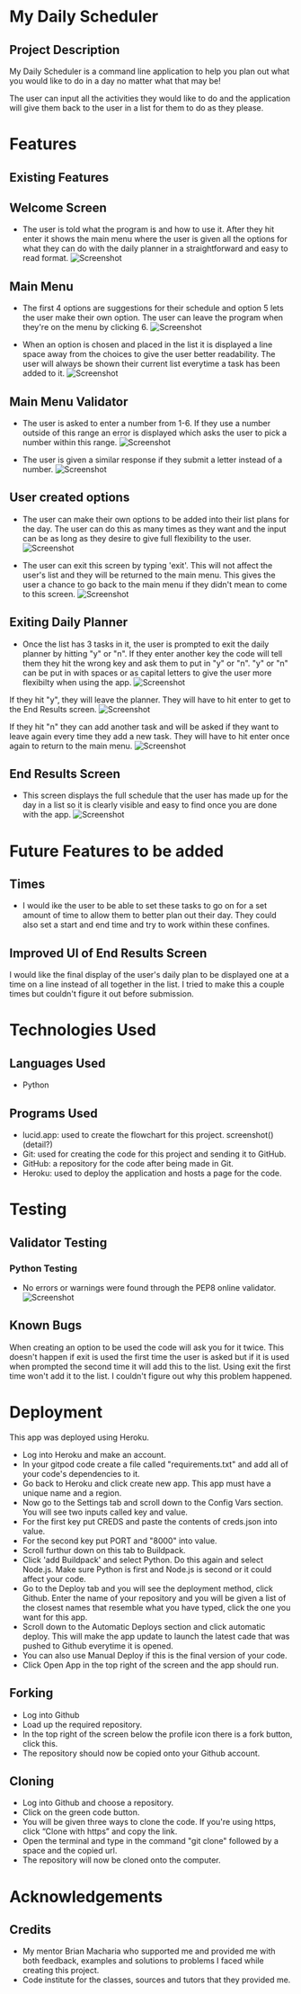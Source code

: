 # My Daily Scheduler
## Project Description
<p> My Daily Scheduler is a command line application to help you plan out what you would like to do in a day no matter what that may be!

The user can input all the activities they would like to do and the application will give them back to the user in a list for them to do as they please.
</p>

# Features
## Existing Features
## Welcome Screen
* The user is told what the program is and how to use it. After they hit enter it shows the main menu where the user is given all the options for what they can do with the daily planner in a straightforward and easy to read format. 
![Screenshot](/assets/screenshots/welcome_screenshot.jpg)

## Main Menu
* The first 4 options are suggestions for their schedule and option 5 lets the user make their own option. The user can leave the program when they're on the menu by clicking 6.
![Screenshot](/assets/screenshots/main_menu_screenshot.jpg)

* When an option is chosen and placed in the list it is displayed a line space away from the choices to give the user better readability. The user will always be shown their current list everytime a task has been added to it. 
![Screenshot](/assets/screenshots/list_screenshot.jpg)

## Main Menu Validator
* The user is asked to enter a number from 1-6. If they use a number outside of this range an error is displayed which asks the user to pick a number within this range.
![Screenshot](/assets/screenshots/incorrect_num_screenshot.jpg)

* The user is given a similar response if they submit a letter instead of a number.
![Screenshot](/assets/screenshots/incorrect_variable_screenshot.jpg)

## User created options
* The user can make their own options to be added into their list plans for the day. The user can do this as many times as they want and the input can be as long as they desire to give full flexibility to the user.
![Screenshot](/assets/screenshots/create_options_screenshot.jpg)
 
* The user can exit this screen by typing 'exit'. This will not affect the user's list and they will be returned to the main menu. This gives the user a chance to go back to the main menu if they didn't mean to come to this screen.
![Screenshot](/assets/screenshots/exit_create_options_screenshot.jpg)

## Exiting Daily Planner
* Once the list has 3 tasks in it, the user is prompted to exit the daily planner by hitting "y" or "n". If they enter another key the code will tell them they hit the wrong key and ask them to put in "y" or "n". "y" or "n" can be put in with spaces or as capital letters to give the user more flexibilty when using the app.
![Screenshot](/assets/screenshots/exit_planner_screenshot.jpg)

If they hit "y", they will leave the planner. They will have to hit enter to get to the End Results screen.
![Screenshot](/assets/screenshots/y_exit_planner_screenshot.jpg)

If they hit "n" they can add another task and will be asked if they want to leave again every time they add a new task. They will have to hit enter once again to return to the main menu.
![Screenshot](/assets/screenshots/n_exit_planner_screenshot.jpg)

## End Results Screen
* This screen displays the full schedule that the user has made up for the day in a list so it is clearly visible and easy to find once you are done with the app.
![Screenshot](/assets/screenshots/end_results_screenshot.jpg)

# Future Features to be added 
## Times
* I would ike the user to be able to set these tasks to go on for a set amount of time to allow them to better plan out their day. They could also set a start and end time and try to work within these confines.

## Improved UI of End Results Screen
I would like the final display of the user's daily plan to be displayed one at a time on a line instead of all together in the list. I tried to make this a couple times but couldn't figure it out before submission.

# Technologies Used
## Languages Used
* Python

## Programs Used
* lucid.app: used to create the flowchart for this project.
screenshot()(detail?)
* Git: used for creating the code for this project and sending it to GitHub.
* GitHub: a repository for the code after being made in Git.
* Heroku: used to deploy the application and hosts a page for the code.

# Testing
## Validator Testing
### Python Testing
* No errors or warnings were found through the PEP8 online validator.
![Screenshot](/assets/screenshots/pep8_validator_screenshot.jpg)

## Known Bugs
When creating an option to be used the code will ask you for it twice. This doesn't happen if exit is used the first time the user is asked but if it is used when prompted the second time it will add this to the list. Using exit the first time won't add it to the list. I couldn't figure out why this problem happened.

# Deployment
This app was deployed using Heroku.
* Log into Heroku and make an account.
* In your gitpod code create a file called "requirements.txt" and add all of your code's dependencies to it.
* Go back to Heroku and click create new app. This app must have a unique name and a region.
* Now go to the Settings tab and scroll down to the Config Vars section. You will see two inputs called key and value.
* For the first key put CREDS and paste the contents of creds.json into value. 
* For the second key put PORT and "8000" into value.
* Scroll furthur down on this tab to Buildpack. 
* Click 'add Buildpack' and select Python. Do this again and select Node.js. Make sure Python is first and Node.js is second or it could affect your code.
* Go to the Deploy tab and you will see the deployment method, click Github. Enter the name of your repository and you will be given a list of the closest names that resemble what you have typed, click the one you want for this app.
* Scroll down to the Automatic Deploys section and click automatic deploy. This will make the app update to launch the latest cade that was pushed to Github everytime it is opened.
* You can also use Manual Deploy if this is the final version of your code.  
* Click Open App in the top right of the screen and the app should run.

## Forking
* Log into Github
* Load up the required repository.
* In the top right of the screen below the profile icon there is a fork button, click this.
* The repository should now be copied onto your Github account.

## Cloning
* Log into Github and choose a repository.
* Click on the green code button.
* You will be given three ways to clone the code. If you're using https, click “Clone with https” and copy the link.
* Open the terminal and type in the command "git clone" followed by a space and the copied url.
* The repository will now be cloned onto the computer.

# Acknowledgements

## Credits
* My mentor Brian Macharia who supported me and provided me with both feedback, examples and solutions to problems I faced while creating this project.
* Code institute for the classes, sources and tutors that they provided me.